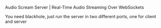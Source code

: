 
                                                                                                                                            
                                                                                                                                            
                                                                                                                                            
 Audio Scream Server | Real-Time Audio Streaming Over WebSockets

 You need blackhole, just run the server in two different ports, one for client and server

